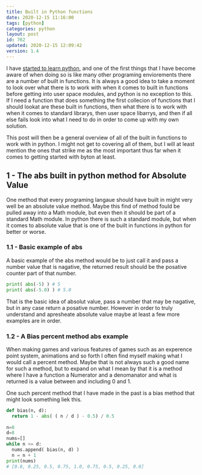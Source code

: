 ```yaml
---
title: Built in Python functions 
date: 2020-12-15 11:16:00
tags: [python]
categories: python
layout: post
id: 762
updated: 2020-12-15 12:09:42
version: 1.4
---
```


I have [started to learn python](https://docs.python.org/3/tutorial/), and one of the first things that I have become aware of when doing so is like many other programing enviorements there are a number of built in functions. It is always a good idea to take a moment to look over what there is to work with when it comes to built in functions before getting into user space modules, and python is no exception to this. If I need a function that does something the first collecion of functions that I should lookat are these built in functions, then what there is to work with when it comes to standard librarys, then user space libarrys, and then if all else fails look into what I need to do in order to come up with my own solution.

This post will then be a general overview of all of the built in functions to work with in python. I might not get to covering all of them, but I will at least mention the ones that strike me as the most important thus far when it comes to getting started with byton at least.

<!-- more -->

## 1 - The abs built in python method for Absolute Value

One method that every programing langaue should have built in might very well be an absolute value method. Maybe this find of method fould be pulled away into a Math module, but even then it should be part of a standard Math module. In python there is such a standard module, but when it comes to absolute value that is one of the built in functions in python for better or worse.

### 1.1 - Basic example of abs

A basic example of the abs method would be to just call it and pass a number value that is nagative, the returned result should be the posative counter part of that number.

```python
print( abs(-5) ) # 5
print( abs(-5.0) ) # 5.0
```

That is the basic idea of absolut value, pass a number that may be nagative, but in any case return a posative number. However in order to truly understand and apresheate absolute value maybe at least a few more examples are in order.

### 1.2 - A Bias percent method abs example

When making games and various features of games such as an experence point system, animations and so forth I often find myself making what I would call a percent method. Maybe that is not always such a good name for such a method, but to expand on what I mean by that it is a method where I have a function a Numerator and a denomanator and what is returned is a value between and including 0 and 1.

One such percent method that I have made in the past is a bias method that might look something liek this.

```python
def bias(n, d):
  return 1 - abs( ( n / d ) - 0.5) / 0.5
 
n=0
d=8
nums=[]
while n <= d:
  nums.append( bias(n, d) )
  n = n + 1
print(nums)
# [0.0, 0.25, 0.5, 0.75, 1.0, 0.75, 0.5, 0.25, 0.0]
```
